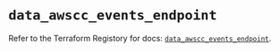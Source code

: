 # `data_awscc_events_endpoint`

Refer to the Terraform Registory for docs: [`data_awscc_events_endpoint`](https://registry.terraform.io/providers/hashicorp/awscc/0.70.0/docs/data-sources/events_endpoint).
